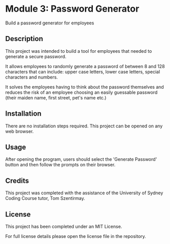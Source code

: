 # Module 3: Password Generator
Build a password generator for employees

## Description

This project was intended to build a tool for employees that needed to generate a secure password. 

It allows employees to randomly generate a password of between 8 and 128 characters that can include: upper case letters, lower case letters, special characters and numbers. 

It solves the employees having to think about the password themselves and reduces the risk of an employee choosing an easily guessable password (their maiden name, first street, pet's name etc.)

## Installation

There are no installation steps required. This project can be opened on any web browser. 

## Usage

After opening the program, users should select the 'Generate Password' button and then follow the prompts on their browser. 

## Credits

This project was completed with the assistance of the University of Sydney Coding Course tutor, Tom Szentirmay. 

## License

This project has been completed under an MIT License. 

For full license details please open the license file in the repository. 